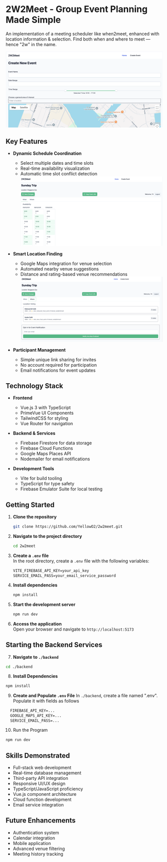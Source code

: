 # 2W2Meet - Group Event Planning Made Simple

An implementation of a meeting scheduler like when2meet, enhanced with location information & selection. Find both when and where to meet — hence "2w" in the name.

![Create Event Page](./public/create%20event.png)

## Key Features

- **Dynamic Schedule Coordination**
  - Select multiple dates and time slots
  - Real-time availability visualization
  - Automatic time slot conflict detection
  ![Time Selection Interface](./public/select%20time.png)

- **Smart Location Finding**
  - Google Maps integration for venue selection
  - Automated nearby venue suggestions
  - Distance and rating-based venue recommendations
  ![Venue Selection](./public/select%20venue.png)

- **Participant Management**
  - Simple unique link sharing for invites
  - No account required for participation
  - Email notifications for event updates

## Technology Stack

- **Frontend**
  - Vue.js 3 with TypeScript
  - PrimeVue UI Components
  - TailwindCSS for styling
  - Vue Router for navigation

- **Backend & Services**
  - Firebase Firestore for data storage
  - Firebase Cloud Functions
  - Google Maps Places API
  - Nodemailer for email notifications

- **Development Tools**
  - Vite for build tooling
  - TypeScript for type safety
  - Firebase Emulator Suite for local testing

## Getting Started

1. **Clone the repository**

    ```bash
    git clone https://github.com/YellowO2/2w2meet.git
    ```

2. **Navigate to the project directory**

    ```bash
    cd 2w2meet
    ```

3. **Create a `.env` file**  
   In the root directory, create a `.env` file with the following variables:
   ```
   VITE_FIREBASE_API_KEY=your_api_key
   SERVICE_EMAIL_PASS=your_email_service_password
   ```

4. **Install dependencies**

    ```bash
    npm install
    ```

5. **Start the development server**

    ```bash
    npm run dev
    ```

6. **Access the application**  
   Open your browser and navigate to `http://localhost:5173`

## Starting the Backend Services

7. **Navigate to `./backend`**
  ```bash
  cd ./backend
  ```

8. **Install Dependencies**
  ```bash
  npm install
  ```

9. **Create and Populate `.env` File**
In `./backend`, create a file named ".env". Populate it with fields as follows
  ```
    FIREBASE_API_KEY=...
    GOOGLE_MAPS_API_KEY=...
    SERVICE_EMAIL_PASS=...
  ```

10. Run the Program
  ```bash
  npm run dev
  ```

## Skills Demonstrated

- Full-stack web development
- Real-time database management
- Third-party API integration
- Responsive UI/UX design
- TypeScript/JavaScript proficiency
- Vue.js component architecture
- Cloud function development
- Email service integration

## Future Enhancements

- Authentication system
- Calendar integration
- Mobile application
- Advanced venue filtering
- Meeting history tracking
